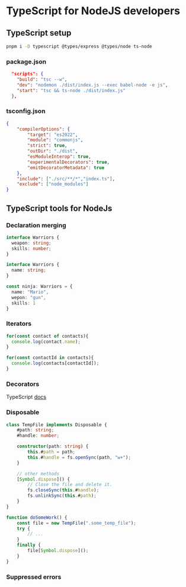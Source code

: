 # TypeScript for NodeJS developers

## TypeScript setup

```sh
pnpm i -D typescript @types/express @types/node ts-node
```

### package.json
```json
  "scripts": {
    "build": "tsc --w",
    "dev": "nodemon ./dist/index.js --exec babel-node -e js",
    "start": "tsc && ts-node ./dist/index.js"
  },
```

### tsconfig.json

```json
{
    "compilerOptions": {
        "target": "es2022",
        "module": "commonjs",
        "strict": true,
        "outDir": "./dist",
        "esModuleInterop": true,
        "experimentalDecorators": true,
        "emitDecoratorMetadata": true
    },
    "include": ["./src/**/*","index.ts"],
    "exclude": ["node_modules"]
}
```

## TypeScript tools for NodeJs

### Declaration merging

```ts
interface Warriors {
  weapon: string;
  skills: number;
}

interface Warriors {
  name: string;
}

const ninja: Warriors = {
  name: "Mario",
  wepon: "gun",
  skills: 1
}
```

### Iterators

```ts
for(const contact of contacts){
  console.log(contact.name);
}

for(const contactId in contacts){
  console.log(contacts[contactId]);
}
```

### Decorators

TypeScript [docs](https://www.typescriptlang.org/docs/handbook/decorators.html)

### Disposable

```ts
class TempFile implements Disposable {
    #path: string;
    #handle: number;

    constructor(path: string) {
        this.#path = path;
        this.#handle = fs.openSync(path, "w+");
    }

    // other methods
    [Symbol.dispose]() {
        // Close the file and delete it.
        fs.closeSync(this.#handle);
        fs.unlinkSync(this.#path);
    }
}

function doSomeWork() {
    const file = new TempFile(".some_temp_file");
    try {
        // ...
    }
    finally {
        file[Symbol.dispose]();
    }
}
```

### Suppressed errors

```ts

```